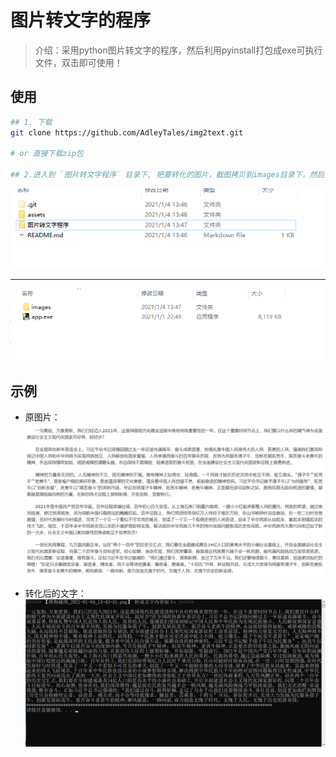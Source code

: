 # 图片转文字的程序
> 介绍：采用python图片转文字的程序，然后利用pyinstall打包成exe可执行文件，双击即可使用！



## 使用

```sh
## 1. 下载
git clone https://github.com/AdleyTales/img2text.git

# or 直接下载zip包

## 2.进入到 `图片转文字程序` 目录下, 把要转化的图片，截图拷贝到images目录下，然后直接双击`app.exe`即可！

```

![](assets/2.png)

---

![](assets/3.png)

## 示例

- 原图片：
![](图片转文字程序/images/搜狗截图_2021-01-04_13-43-51.png)

- 转化后的文字：
![](assets/1.png)



